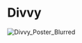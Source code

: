 # Divvy

![Divvy_Poster_Blurred](https://github.com/user-attachments/assets/b6b5e78a-9d31-403b-91d0-e9ef4c7f87f9)
